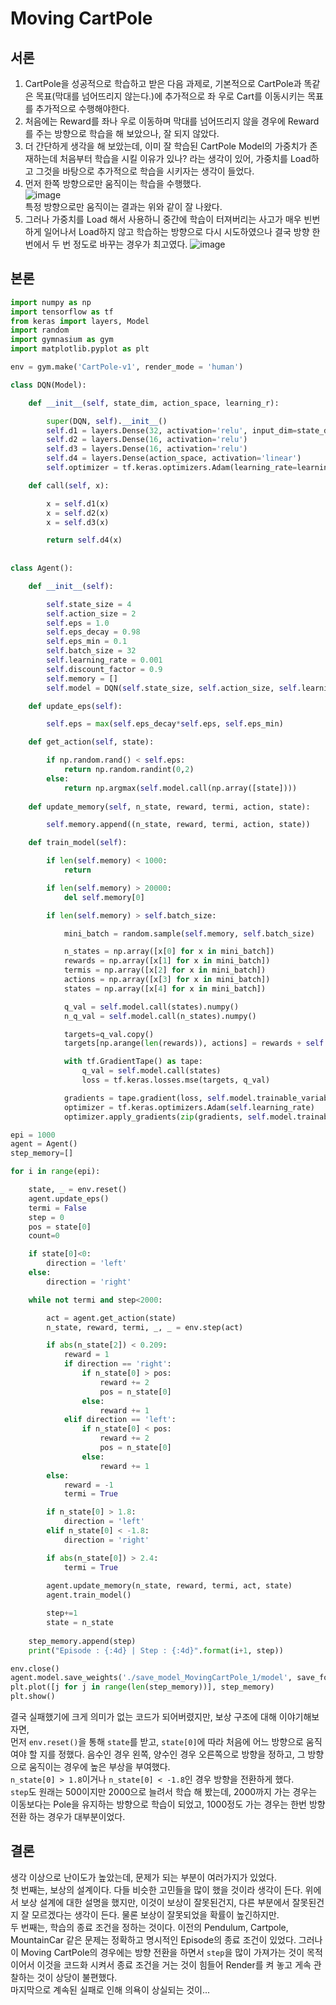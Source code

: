 Moving CartPole
====
## 서론
1. CartPole을 성공적으로 학습하고 받은 다음 과제로, 기본적으로 CartPole과 똑같은 목표(막대를 넘어뜨리지 않는다.)에 추가적으로 좌 우로 Cart를 이동시키는 목표를 추가적으로 수행해야한다.
2. 처음에는 Reward를 좌나 우로 이동하며 막대를 넘어뜨리지 않을 경우에 Reward를 주는 방향으로 학습을 해 보았으나, 잘 되지 않았다.
3. 더 간단하게 생각을 해 보았는데, 이미 잘 학습된 CartPole Model의 가중치가 존재하는데 처음부터 학습을 시킬 이유가 있나? 라는 생각이 있어, 가중치를 Load하고 그것을 바탕으로 추가적으로 학습을 시키자는 생각이 들었다.
4. 먼저 한쪽 방향으로만 움직이는 학습을 수행했다.<br>
![image](MCP_Inference.gif)<br>
특정 방향으로만 움직이는 결과는 위와 같이 잘 나왔다.
5. 그러나 가중치를 Load 해서 사용하니 중간에 학습이 터져버리는 사고가 매우 빈번하게 일어나서 Load하지 않고 학습하는 방향으로 다시 시도하였으나 결국 방향 한 번에서 두 번 정도로 바꾸는 경우가 최고였다.
![image](MCP1.gif)<br>
## 본론
```python
import numpy as np
import tensorflow as tf
from keras import layers, Model
import random
import gymnasium as gym
import matplotlib.pyplot as plt

env = gym.make('CartPole-v1', render_mode = 'human')

class DQN(Model):

    def __init__(self, state_dim, action_space, learning_r):

        super(DQN, self).__init__()
        self.d1 = layers.Dense(32, activation='relu', input_dim=state_dim)
        self.d2 = layers.Dense(16, activation='relu')
        self.d3 = layers.Dense(16, activation='relu')
        self.d4 = layers.Dense(action_space, activation='linear')
        self.optimizer = tf.keras.optimizers.Adam(learning_rate=learning_r)

    def call(self, x):

        x = self.d1(x)
        x = self.d2(x)
        x = self.d3(x)

        return self.d4(x)
    
   
class Agent():

    def __init__(self):

        self.state_size = 4
        self.action_size = 2
        self.eps = 1.0
        self.eps_decay = 0.98
        self.eps_min = 0.1
        self.batch_size = 32
        self.learning_rate = 0.001
        self.discount_factor = 0.9
        self.memory = []
        self.model = DQN(self.state_size, self.action_size, self.learning_rate)

    def update_eps(self):

        self.eps = max(self.eps_decay*self.eps, self.eps_min)

    def get_action(self, state):

        if np.random.rand() < self.eps:
            return np.random.randint(0,2)
        else:
            return np.argmax(self.model.call(np.array([state])))
        
    def update_memory(self, n_state, reward, termi, action, state):

        self.memory.append((n_state, reward, termi, action, state))

    def train_model(self):

        if len(self.memory) < 1000:
            return

        if len(self.memory) > 20000:
            del self.memory[0]

        if len(self.memory) > self.batch_size:

            mini_batch = random.sample(self.memory, self.batch_size)

            n_states = np.array([x[0] for x in mini_batch])
            rewards = np.array([x[1] for x in mini_batch])
            termis = np.array([x[2] for x in mini_batch])
            actions = np.array([x[3] for x in mini_batch])
            states = np.array([x[4] for x in mini_batch])

            q_val = self.model.call(states).numpy()
            n_q_val = self.model.call(n_states).numpy()

            targets=q_val.copy()
            targets[np.arange(len(rewards)), actions] = rewards + self.discount_factor * np.max(n_q_val, axis=1) * (1-termis)

            with tf.GradientTape() as tape:
                q_val = self.model.call(states)
                loss = tf.keras.losses.mse(targets, q_val)

            gradients = tape.gradient(loss, self.model.trainable_variables)
            optimizer = tf.keras.optimizers.Adam(self.learning_rate)
            optimizer.apply_gradients(zip(gradients, self.model.trainable_variables))

epi = 1000
agent = Agent()
step_memory=[]

for i in range(epi):

    state, _ = env.reset()
    agent.update_eps()
    termi = False
    step = 0
    pos = state[0]
    count=0

    if state[0]<0:
        direction = 'left'
    else:
        direction = 'right'

    while not termi and step<2000:

        act = agent.get_action(state)
        n_state, reward, termi, _, _ = env.step(act)

        if abs(n_state[2]) < 0.209:
            reward = 1
            if direction == 'right':
                if n_state[0] > pos:
                    reward += 2
                    pos = n_state[0]
                else:
                    reward += 1
            elif direction == 'left':
                if n_state[0] < pos:
                    reward += 2
                    pos = n_state[0]
                else:
                    reward += 1
        else:
            reward = -1
            termi = True

        if n_state[0] > 1.8:
            direction = 'left'
        elif n_state[0] < -1.8:
            direction = 'right'

        if abs(n_state[0]) > 2.4:
            termi = True        
        
        agent.update_memory(n_state, reward, termi, act, state)
        agent.train_model()

        step+=1
        state = n_state
    
    step_memory.append(step)
    print("Episode : {:4d} | Step : {:4d}".format(i+1, step))

env.close()
agent.model.save_weights('./save_model_MovingCartPole_1/model', save_format='tf')
plt.plot([j for j in range(len(step_memory))], step_memory)
plt.show()
```

결국 실패했기에 크게 의미가 없는 코드가 되어버렸지만, 보상 구조에 대해 이야기해보자면, <br>먼저 ```env.reset()```을 통해 ```state```를 받고, ```state[0]```에 따라 처음에 어느 방향으로 움직여야 할 지를 정했다. 음수인 경우 왼쪽, 양수인 경우 오른쪽으로 방향을 정하고, 그 방향으로 움직이는 경우에 높은 부상을 부여했다.<br>
```n_state[0] > 1.8```이거나 ```n_state[0] < -1.8```인 경우 방향을 전환하게 했다.
<br>```step```도 원래는 500이지만 2000으로 늘려서 학습 해 봤는데, 2000까지 가는 경우는 이동보다는 Pole을 유지하는 방향으로 학습이 되었고, 1000정도 가는 경우는 한번 방향 전환 하는 경우가 대부분이었다.
## 결론
생각 이상으로 난이도가 높았는데, 문제가 되는 부분이 여러가지가 있었다.<br>
첫 번째는, 보상의 설계이다. 다들 비슷한 고민들을 많이 했을 것이라 생각이 든다. 위에서 보상 설계에 대한 설명을 했지만, 이것이 보상이 잘못된건지, 다른 부분에서 잘못된건지 잘 모르겠다는 생각이 든다. 물론 보상이 잘못되었을 확률이 높긴하지만.<br>
두 번째는, 학습의 종료 조건을 정하는 것이다. 이전의 Pendulum, Cartpole, MountainCar 같은 문제는 정확하고 명시적인 Episode의 종료 조건이 있었다. 그러나 이 Moving CartPole의 경우에는 방향 전환을 하면서 ```step```을 많이 가져가는 것이 목적이어서 이것을 코드화 시켜서 종료 조건을 거는 것이 힘들어 Render를 켜 놓고 게속 관찰하는 것이 상당이 불편했다.<br>
마지막으로 계속된 실패로 인해 의욕이 상실되는 것이...
